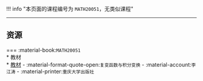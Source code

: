 !!! info "本页面的课程编号为 `MATH20051`，无类似课程"

---

## 资源  
=== :material-book:`MATH20051`  
    * 教材  
        * [教材](https://api.ecylt.top/v1/lanzou_link?url=https://cqu-openlib.lanzout.com/iHkOg23c156f&type=down) - :material-format-quote-open:`复变函数与积分变换` - :material-account:`李江涛` - :material-printer:`重庆大学出版社`  